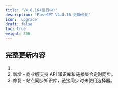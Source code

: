 ```yaml
---
title: 'V4.8.16(进行中)'
description: 'FastGPT V4.8.16 更新说明'
icon: 'upgrade'
draft: false
toc: true
weight: 808
---
```



## 完整更新内容

1. 
2. 新增 - 商业版支持 API 知识库和链接集合定时同步。
3. 修复 - 站点同步知识库，链接同步时未使用选择器。